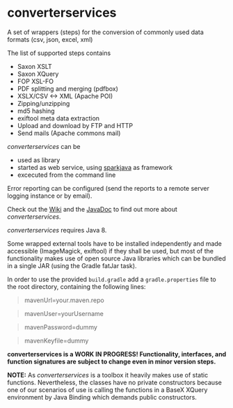 # converterservices

A set of wrappers (steps) for the conversion of commonly used data formats (csv, json, excel, xml)


The list of supported steps contains

* Saxon XSLT
* Saxon XQuery
* FOP XSL-FO
* PDF splitting and merging (pdfbox)
* XSLX/CSV <-> XML (Apache POI)
* Zipping/unzipping
* md5 hashing
* exiftool meta data extraction
* Upload and download by FTP and HTTP
* Send mails (Apache commons mail)

*converterservices* can be
* used as library
* started as web service, using [sparkjava](http://sparkjava.com/) as framework
* excecuted from the command line 

Error reporting can be configured (send the reports to a remote server logging instance or by email).

Check out the [Wiki](https://github.com/MarkusWb/converterservices/wiki) and the [JavaDoc](https://MarkusWb.github.io/converterservices/)
to find out more about *converterservices*.


*converterservices* requires Java 8.

Some wrapped external tools have to be installed independently and made accessible (ImageMagick, exiftool) if they shall be used,
but most of the functionality makes use of open source Java libraries which can be bundled in a single JAR (using the Gradle fatJar task).

In order to use the provided `build.gradle` add a `gradle.properties` file to the root directory, containing the following lines:

> mavenUrl=your.maven.repo

> mavenUser=yourUsername

> mavenPassword=dummy

> mavenKeyfile=dummy

**converterservices is a WORK IN PROGRESS! Functionality, interfaces, and function signatures are subject to change even in minor version steps.**

**NOTE:** As *converterservices* is a toolbox it heavily makes use of static functions.
Nevertheless, the classes have no private constructors because one of our scenarios of use is calling the functions in a BaseX XQuery
environment by Java Binding which demands public constructors.
